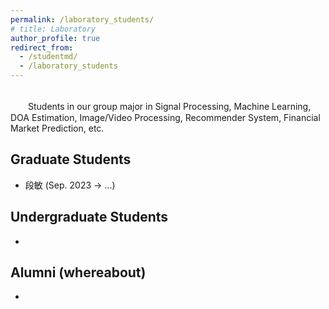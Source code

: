 ```yaml
---
permalink: /laboratory_students/
# title: Laboratory
author_profile: true
redirect_from: 
  - /studentmd/
  - /laboratory_students
---
```


<br />
　　Students in our group major in Signal Processing, Machine Learning, DOA Estimation, Image/Video Processing, Recommender System, Financial Market Prediction, etc.


Graduate Students
--------
* 段敏 (Sep. 2023 -> ...)


Undergraduate Students
--------
* 

Alumni (whereabout)
--------
* 

